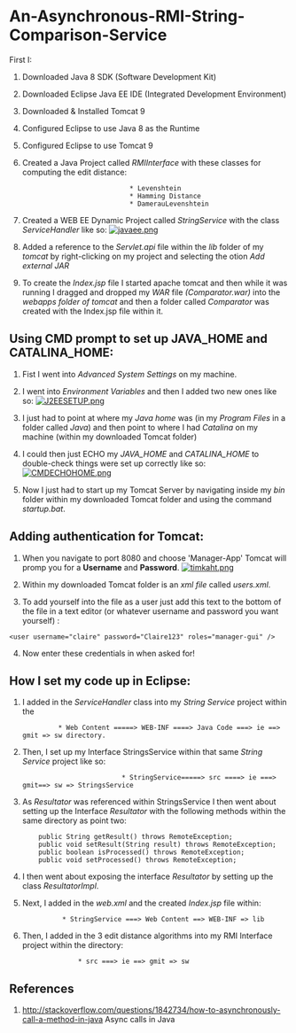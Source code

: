 # An-Asynchronous-RMI-String-Comparison-Service

First I:

1. Downloaded Java 8 SDK (Software Development Kit)
2. Downloaded Eclipse Java EE IDE  (Integrated Development Environment)
3. Downloaded & Installed Tomcat 9
4. Configured Eclipse to use Java 8 as the Runtime
5. Configured Eclipse to use Tomcat 9
6. Created a Java Project called *RMIInterface* with these classes for computing the edit distance:
                                  
                                  
                                  * Levenshtein
                                  * Hamming Distance
                                  * DamerauLevenshtein
                                  
7. Created a WEB EE Dynamic Project called *StringService* with the class *ServiceHandler* like so:
[![javaee.png](https://s11.postimg.org/jh81lmjqr/javaee.png)](https://postimg.org/image/9woeyquen/)

8. Added a reference to the *Servlet.api* file within the *lib* folder of my *tomcat* by right-clicking on my project and selecting the otion *Add external JAR*
9. To create the *Index.jsp* file I started apache tomcat and then while it was running I dragged and dropped my *WAR* file *(Comparator.war)* into the *webapps folder of tomcat* and then a folder called *Comparator* was created with the Index.jsp file within it.

## Using CMD prompt to set up JAVA_HOME and CATALINA_HOME:
1. Fist I went into *Advanced System Settings* on my machine.
2. I went into *Environment Variables* and then I added two new ones like so:
[![J2EESETUP.png](https://s14.postimg.org/4f0lhocbl/J2_EESETUP.png)](https://postimg.org/image/cxa1m0iu5/)

3. I just had to point at where my *Java home* was (in my *Program Files* in a folder called *Java*) and then point to where I had *Catalina* on my machine (within my downloaded Tomcat folder)

4. I could then just ECHO my *JAVA_HOME* and *CATALINA_HOME* to double-check things were set up correctly like so:
[![CMDECHOHOME.png](https://s13.postimg.org/f1po3xepz/CMDECHOHOME.png)](https://postimg.org/image/uaflhp8eb/)

5. Now I just had to start up my Tomcat Server by navigating inside my *bin* folder within my downloaded Tomcat folder and using the command *startup.bat*.

## Adding authentication for Tomcat:

1. When you navigate to port 8080 and choose 'Manager-App' Tomcat will promp you for a __Username__ and __Password__.
[![timkaht.png](https://s11.postimg.org/3vl0z0yub/timkaht.png)](https://postimg.org/image/yd0vqkm73/)

2. Within my downloaded Tomcat folder is an *xml file* called *users.xml*.
3. To add yourself into the file as a user just add this text to the bottom of the file in a text editor (or whatever username and password you want yourself) :
```
<user username="claire" password="Claire123" roles="manager-gui" /> 
```

4. Now enter these credentials in when asked for!

## How I set my code up in Eclipse:
1. I added in the *ServiceHandler* class into my *String Service* project within the

				* Web Content =====> WEB-INF ====> Java Code ===> ie ==> gmit => sw directory.
2. Then, I set up my Interface StringsService within that same *String Service* project like so:

                                * StringService=====> src ====> ie ===> gmit==> sw => StringsService
3. As *Resultator* was referenced within StringsService I then went about setting up the Interface *Resultator* with the following methods within the same directory as point two:

	````    
		public String getResult() throws RemoteException;
		public void setResult(String result) throws RemoteException;
		public boolean isProcessed() throws RemoteException;
		public void setProcessed() throws RemoteException; 
	````
4. I then went about exposing the interface *Resultator* by setting up the class *ResultatorImpl*.
5. Next, I added in the *web.xml* and the created *Index.jsp* file within:

				 * StringService ===> Web Content ==> WEB-INF => lib
6. Then, I added in the 3 edit distance algorithms into my RMI Interface project within the directory:

			       	 * src ===> ie ==> gmit => sw
				 
				 
## References
1. http://stackoverflow.com/questions/1842734/how-to-asynchronously-call-a-method-in-java Async calls in Java
